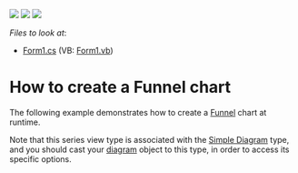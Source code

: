 <!-- default badges list -->
![](https://img.shields.io/endpoint?url=https://codecentral.devexpress.com/api/v1/VersionRange/128573471/10.1.4%2B)
[![](https://img.shields.io/badge/Open_in_DevExpress_Support_Center-FF7200?style=flat-square&logo=DevExpress&logoColor=white)](https://supportcenter.devexpress.com/ticket/details/E1471)
[![](https://img.shields.io/badge/📖_How_to_use_DevExpress_Examples-e9f6fc?style=flat-square)](https://docs.devexpress.com/GeneralInformation/403183)
<!-- default badges end -->
<!-- default file list -->
*Files to look at*:

* [Form1.cs](./CS/Series_Funnel/Form1.cs) (VB: [Form1.vb](./VB/Series_Funnel/Form1.vb))
<!-- default file list end -->
# How to create a Funnel chart


<p>The following example demonstrates how to create a <a href="http://www.devexpress.com/Help/Content.aspx?help=XtraCharts&document=CustomDocument6222.htm">Funnel</a> chart at runtime.</p><p>Note that this series view type is associated with the <a href="http://devexpress.com/Help/Content.aspx?help=XtraCharts&document=CustomDocument5906.htm">Simple Diagram</a> type, and you should cast your <a href="http://devexpress.com/Help/Content.aspx?help=XtraCharts&document=CustomDocument6017.htm">diagram</a> object to this type, in order to access its specific options.</p>

<br/>


